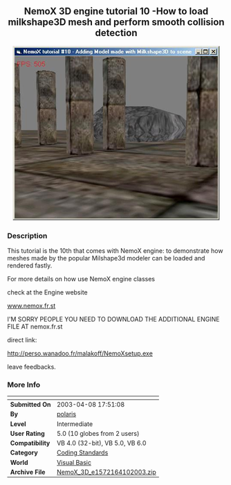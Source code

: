 ﻿<div align="center">

## NemoX 3D engine tutorial 10 \-How to load milkshape3D mesh and perform smooth collision detection

<img src="PIC2003410238396926.jpg">
</div>

### Description

This tutorial is the 10th that comes with NemoX engine: to demonstrate how meshes made by the popular Milshape3d modeler can be loaded and rendered fastly.

For more details on how use NemoX engine classes

check at the Engine website

www.nemox.fr.st

I'M SORRY PEOPLE YOU NEED TO DOWNLOAD THE ADDITIONAL ENGINE FILE AT nemox.fr.st

direct link:

http://perso.wanadoo.fr/malakoff/NemoXsetup.exe

leave feedbacks.
 
### More Info
 


<span>             |<span>
---                |---
**Submitted On**   |2003-04-08 17:51:08
**By**             |[polaris](https://github.com/Planet-Source-Code/PSCIndex/blob/master/ByAuthor/polaris.md)
**Level**          |Intermediate
**User Rating**    |5.0 (10 globes from 2 users)
**Compatibility**  |VB 4\.0 \(32\-bit\), VB 5\.0, VB 6\.0
**Category**       |[Coding Standards](https://github.com/Planet-Source-Code/PSCIndex/blob/master/ByCategory/coding-standards__1-43.md)
**World**          |[Visual Basic](https://github.com/Planet-Source-Code/PSCIndex/blob/master/ByWorld/visual-basic.md)
**Archive File**   |[NemoX\_3D\_e1572164102003\.zip](https://github.com/Planet-Source-Code/polaris-nemox-3d-engine-tutorial-10-how-to-load-milkshape3d-mesh-and-perform-smooth-collis__1-44663/archive/master.zip)








